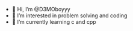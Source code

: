 - 👋 Hi, I’m @D3MOboyyy
- 👀 I’m interested in problem solving and coding
- 🌱 I’m currently learning c and cpp

<!---
D3MOboyyy/D3MOboyyy is a ✨ special ✨ repository because its `README.md` (this file) appears on your GitHub profile.
You can click the Preview link to take a look at your changes.
--->
